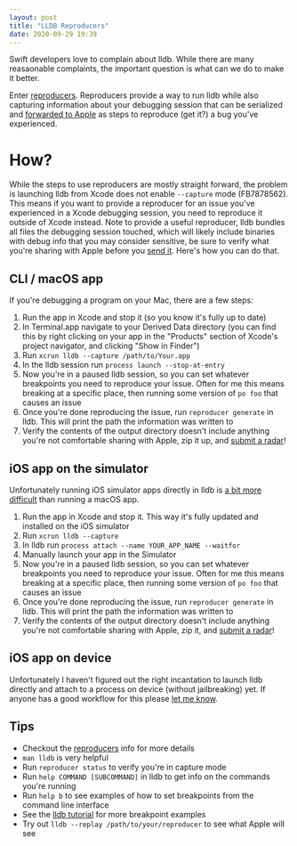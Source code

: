 ```yaml
---
layout: post
title: "LLDB Reproducers"
date: 2020-09-29 19:39
---
```


Swift developers love to complain about lldb. While there are many
reasaonable complaints, the important question is what can we do to make
it better.

Enter [reproducers][reproducers]. Reproducers provide a way to run lldb
while also capturing information about your debugging session that can
be serialized and [forwarded to Apple][radar] as steps to reproduce
(get it?) a bug you've experienced.

# How?

While the steps to use reproducers are mostly straight forward, the
problem is launching lldb from Xcode does not enable `--capture` mode
(FB7878562). This means if you want to provide a reproducer for an issue
you've experienced in a Xcode debugging session, you need to reproduce
it outside of Xcode instead. Note to provide a useful reproducer, lldb
bundles all files the debugging session touched, which will likely
include binaries with debug info that you may consider sensitive, be
sure to verify what you're sharing with Apple before you [send
it][radar]. Here's how you can do that.

## CLI / macOS app

If you're debugging a program on your Mac, there are a few steps:

1. Run the app in Xcode and stop it (so you know it's fully up to date)
2. In Terminal.app navigate to your Derived Data directory (you can find
   this by right clicking on your app in the "Products" section of
   Xcode's project navigator, and clicking "Show in Finder")
3. Run `xcrun lldb --capture /path/to/Your.app`
4. In the lldb session run `process launch --stop-at-entry`
5. Now you're in a paused lldb session, so you can set whatever
   breakpoints you need to reproduce your issue. Often for me this means
   breaking at a specific place, then running some version of `po foo`
   that causes an issue
6. Once you're done reproducing the issue, run `reproducer generate` in
   lldb. This will print the path the information was written to
7. Verify the contents of the output directory doesn't include anything
   you're not comfortable sharing with Apple, zip it up, and [submit a
   radar][radar]!

## iOS app on the simulator

Unfortunately running iOS simulator apps directly in lldb is [a bit more
difficult](https://forums.swift.org/t/using-lldb-with-ios-simulator-from-cli/33990/6)
than running a macOS app.

1. Run the app in Xcode and stop it. This way it's fully updated and
   installed on the iOS simulator
2. Run `xcrun lldb --capture`
3. In lldb run `process attach --name YOUR_APP_NAME --waitfor`
4. Manually launch your app in the Simulator
5. Now you're in a paused lldb session, so you can set whatever
   breakpoints you need to reproduce your issue. Often for me this means
   breaking at a specific place, then running some version of `po foo`
   that causes an issue
6. Once you're done reproducing the issue, run `reproducer generate` in
   lldb. This will print the path the information was written to
7. Verify the contents of the output directory doesn't include anything
   you're not comfortable sharing with Apple, zip it, and [submit a
   radar][radar]!

## iOS app on device

Unfortunately I haven't figured out the right incantation to launch lldb
directly and attach to a process on device (without jailbreaking) yet.
If anyone has a good workflow for this please [let me
know](https://twitter.com/SmileyKeith).

## Tips

- Checkout the [reproducers][reproducers] info for more details
- `man lldb` is very helpful
- Run `reproducer status` to verify you're in capture mode
- Run `help COMMAND [SUBCOMMAND]` in lldb to get info on the commands
  you're running
- Run `help b` to see examples of how to set breakpoints from the
  command line interface
- See the [lldb tutorial](https://lldb.llvm.org/use/tutorial.html) for
  more breakpoint examples
- Try out `lldb --replay /path/to/your/reproducer` to see what Apple
  will see

[radar]: https://feedbackassistant.apple.com
[reproducers]: https://lldb.llvm.org/resources/reproducers.html
